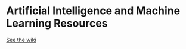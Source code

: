 # Artificial Intelligence and Machine Learning Resources

[See the wiki](https://github.com/XRRCA/AIML/wiki)
